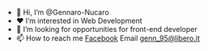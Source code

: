 - 👋  Hi, I’m @Gennaro-Nucaro
- ❤️ I’m interested in Web Development
- 🔎 I’m looking for opportunities for front-end developer
- 📫 How to reach me [Facebook](https://www.facebook.com/gennaro.nucaro) Email  genn_95@libero.it





